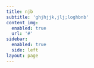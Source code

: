 ```yaml
---
title: njb
subtitle: 'ghjhjjk,jlj;loghbnb'
content_img:
  enabled: true
  url: '#'
sidebar:
  enabled: true
  side: left
layout: page
---
```


